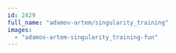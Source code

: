```yaml
---
id: 2429
full_name: "adamov-artem/singularity_training"
images: 
  - "adamov-artem-singularity_training-fun"
---
```

